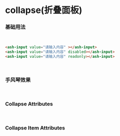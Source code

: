 # collapse(折叠面板)

###  基础用法
 <br/>
 
<ClientOnly>
  <collapse-demos-1></collapse-demos-1>
</ClientOnly>

```html
<ash-input value="请输入内容" ></ash-input>
<ash-input value="请输入内容" disabled></ash-input>
<ash-input value="请输入内容" readonly></ash-input>
```
</br>

### 手风琴效果
 <br/>
 
<ClientOnly>
  <collapse-demos-2></collapse-demos-2>
</ClientOnly>

### Collapse Attributes
<br/>
<ClientOnly>
  <collapse-demos-description></collapse-demos-description>
</ClientOnly>

### Collapse Item Attributes
<br/>
<ClientOnly>
  <collapse-item-demos-description></collapse-item-demos-description>
</ClientOnly>
